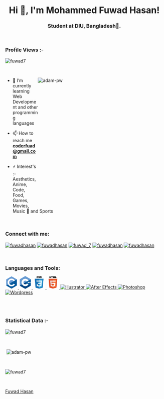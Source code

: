 <h1 align="center">Hi 👋, I'm Mohammed Fuwad Hasan!</h1>
<h3 align="center">Student at DIU, Bangladesh🌟.</h3>

<br>

<p align="right"> <h3>Profile Views :-</h3> <img src="https://komarev.com/ghpvc/?username=fuwad7&label=Profile%20views&color=0e75b6&style=flat"
    alt="fuwad7" /> 
  </p>

<br>

<p><img align="right" src="https://github.com/Adam-pw/Adam-pw/blob/main/animation_500_kxa883sd.gif" alt="adam-pw" height="400" width="400" /></p>


- 🌱 I’m currently learning Web Development and other programming languages

- 📫 How to reach me **coderfuad@gmail.com**

- ⚡ Interest's :- Aesthetics, Anime, Code, Food, Games, Movies, Music 🎵 and Sports
<br>

<h3 align="left">Connect with me:</h3>
<p align="left">
  <a href="https://www.linkedin.com/in/fuwadhasan/" target="blank"><img align="center"
      src="https://raw.githubusercontent.com/rahuldkjain/github-profile-readme-generator/master/src/images/icons/Social/linked-in-alt.svg"
      alt="fuwadhasan" height="30" width="40" /></a>
  <a href="https://fb.com/anaestheticsoul" target="blank"><img align="center"
      src="https://raw.githubusercontent.com/rahuldkjain/github-profile-readme-generator/master/src/images/icons/Social/facebook.svg"
      alt="fuwadhasan" height="30" width="40" /></a>
  <a href="https://instagram.com/fuwad_7" target="blank"><img align="center"
      src="https://raw.githubusercontent.com/rahuldkjain/github-profile-readme-generator/master/src/images/icons/Social/instagram.svg"
      alt="fuwad_7" height="30" width="40" /></a>
  <a href="https://www.hackerrank.com/fuwadhasan" target="blank"><img align="center"
      src="https://raw.githubusercontent.com/rahuldkjain/github-profile-readme-generator/master/src/images/icons/Social/hackerrank.svg"
      alt="fuwadhasan" height="30" width="40" /></a>
 <a href="https://twitter.com/fuwadhasan" target="blank"><img align="center"
      src="https://raw.githubusercontent.com/rahuldkjain/github-profile-readme-generator/master/src/images/icons/Social/twitter.svg"
      alt="fuwadhasan" height="30" width="40" /></a>
</p>

<br>

<h3 align="left">Languages and Tools:</h3>
<p align="left"> <a href="https://www.cprogramming.com/" target="_blank"
    rel="noreferrer"> <img src="https://raw.githubusercontent.com/devicons/devicon/master/icons/c/c-original.svg"
      alt="c" width="40" height="40" /> </a> <a href="https://www.w3schools.com/cpp/" target="_blank" rel="noreferrer">
    <img src="https://raw.githubusercontent.com/devicons/devicon/master/icons/cplusplus/cplusplus-original.svg"
      alt="cplusplus" width="40" height="40" /> </a> <a href="https://www.w3schools.com/css/" target="_blank"
    rel="noreferrer"> <img
      src="https://raw.githubusercontent.com/devicons/devicon/master/icons/css3/css3-original-wordmark.svg" alt="css3"
      width="40" height="40" /> </a> <a href="https://www.w3.org/html/" target="_blank" rel="noreferrer"> <img
      src="https://raw.githubusercontent.com/devicons/devicon/master/icons/html5/html5-original-wordmark.svg"
      alt="html5" width="40" height="40" /> </a> <a href="https://www.adobe.com/products/illustrator.html"
    target="_blank" rel="noreferrer"> <img
      src="https://www.vectorlogo.zone/logos/adobe_illustrator/adobe_illustrator-icon.svg" alt="illustrator" width="40"
      height="40" /> </a> <a href="https://www.adobe.com/products/aftereffects.html" target="_blank" rel="noreferrer"> <img
      src="https://brandeps.com/logo-download/A/Adobe-After-Effects-CC-logo-vector-01.svg" alt="After Effects" width="40"
      height="40" /> </a> <a href="https://www.adobe.com/products/photoshop.html" target="_blank" rel="noreferrer"> <img
      src="https://brandeps.com/logo-download/A/Adobe-Photoshop-CC-logo-vector-01.svg" alt="Photoshop" width="40"
      height="40" /> </a> <a href="https://www.wordpress.org" target="_blank" rel="noreferrer"> <img
      src="https://brandeps.com/icon-download/W/Wordpress-icon-vector-03.svg" alt="Wordpress" width="40"
      height="40" /> </a> </p>

<br>

<br>

<h3>Statistical Data :-</h3>
<p><img align="center"
    src="https://github-readme-stats.vercel.app/api/top-langs?username=fuwad7&show_icons=true&locale=en&bg_color=0d1117&text_color=ffffff&layout=compact"
    alt="fuwad7" 
    bg_color=#808080/></p>

<br>

<p>&nbsp;<img align="center" src="https://github-readme-stats.vercel.app/api?username=fuwad7&show_icons=true&locale=en&bg_color=0d1117&text_color=ffffff&repo=convoychat"
    alt="adam-pw" /></p>

<br>

<p><img align="center" src="https://github-readme-streak-stats.herokuapp.com/?user=fuwad7&theme=dark&background=0d1117&date_format=M%20j%5B%2C%20Y%5D" alt="fuwad7" /></p>
      
<p align="left"> <a href="https://twitter.com/" target="blank"><img
      src="https://img.shields.io/twitter/follow/?logo=twitter&style=for-the-badge" alt="" /></a> </p>

[Fuwad Hasan](https://github.com/fuwad7)
